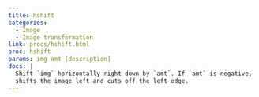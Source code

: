 ```yaml
---
title: hshift
categories: 
  - Image
  - Image transformation
link: procs/hshift.html
proc: hshift
params: img amt [description]
docs: |
  Shift `img` horizontally right down by `amt`. If `amt` is negative, 
  shifts the image left and cuts off the left edge.
---
```

